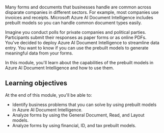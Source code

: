 Many forms and documents that businesses handle are common across disparate companies in different sectors. For example, most companies use invoices and receipts. Microsoft Azure AI Document Intelligence includes prebuilt models so you can handle common document types easily.

Imagine you conduct polls for private companies and political parties. Participants submit their responses as paper forms or as online PDFs. You've decided to deploy Azure AI Document Intelligence to streamline data entry. You want to know if you can use the prebuilt models to generate meaningful data from your forms.

In this module, you'll learn about the capabilities of the prebuilt models in Azure AI Document Intelligence and how to use them.

## Learning objectives

At the end of this module, you'll be able to:

- Identify business problems that you can solve by using prebuilt models in Azure AI Document Intelligence.
- Analyze forms by using the General Document, Read, and Layout models.
- Analyze forms by using financial, ID, and tax prebuilt models.
